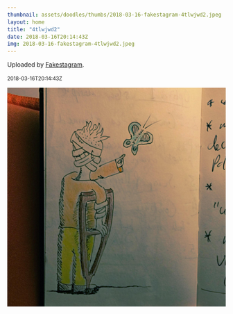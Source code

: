 ```yaml
---
thumbnail: assets/doodles/thumbs/2018-03-16-fakestagram-4tlwjwd2.jpeg
layout: home
title: "4tlwjwd2"
date: 2018-03-16T20:14:43Z
img: 2018-03-16-fakestagram-4tlwjwd2.jpeg
---
```


Uploaded by [Fakestagram](https://github.com/opyate/fakestagram).

<small>2018-03-16T20:14:43Z</small>

![Uploaded by Fakestagram](assets/doodles/original/2018-03-16-fakestagram-4tlwjwd2.jpeg)
